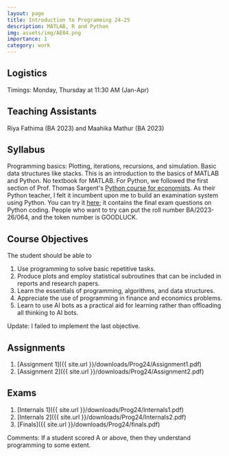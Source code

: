 ```yaml
---
layout: page
title: Introduction to Programming 24-25
description: MATLAB, R and Python
img: assets/img/AE04.png
importance: 1
category: work
---
```

## Logistics 
Timings: Monday, Thursday at 11:30 AM (Jan-Apr)

## Teaching Assistants
Riya Fathima (BA 2023) and Maahika Mathur (BA 2023)

## Syllabus

Programming basics: Plotting, iterations, recursions, and simulation. Basic data structures like stacks. 
This is an introduction to the basics of MATLAB and Python. No textbook for MATLAB. For Python, we followed the first section of Prof. Thomas Sargent's [Python course for economists](https://python-programming.quantecon.org/intro.html). As their Python teacher, I felt it incumbent upon me to build an examination system using Python. You can try it [here](https://mock-exam-practice.onrender.com); it contains the final exam questions on Python coding. People who want to try can put the roll number BA/2023-26/064, and the token number is GOODLUCK.

## Course Objectives
The student should be able to
1. Use programming to solve basic repetitive tasks.
2. Produce plots and employ statistical subroutines that can be included in reports and research papers.
3. Learn the essentials of programming, algorithms, and data structures.
4. Appreciate the use of programming in finance and economics problems.
5. Learn to use AI bots as a practical aid for learning rather than offloading all thinking to AI bots.

Update: I failed to implement the last objective. 

## Assignments
1. [Assignment 1]({{ site.url }}/downloads/Prog24/Assignment1.pdf)
2. [Assignment 2]({{ site.url }}/downloads/Prog24/Assignment2.pdf) 

## Exams
1. [Internals 1]({{ site.url }}/downloads/Prog24/Internals1.pdf)
2. [Internals 2]({{ site.url }}/downloads/Prog24/Internals2.pdf)
3. [Finals]({{ site.url }}/downloads/Prog24/finals.pdf)

Comments: If a student scored A or above, then they understand programming to some extent.  

